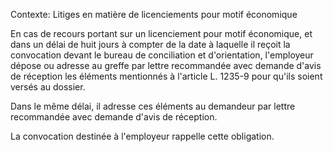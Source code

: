 Contexte: Litiges en matière de licenciements  pour motif économique

En cas de recours portant sur un licenciement pour motif économique, et dans un délai de huit jours à compter de la date à laquelle il reçoit la convocation devant le bureau de conciliation et d'orientation, l'employeur dépose ou adresse au greffe par lettre recommandée avec demande d'avis de réception les éléments mentionnés à l'article L. 1235-9 pour qu'ils soient versés au dossier.

Dans le même délai, il adresse ces éléments au demandeur par lettre recommandée avec demande d'avis de réception.

La convocation destinée à l'employeur rappelle cette obligation.